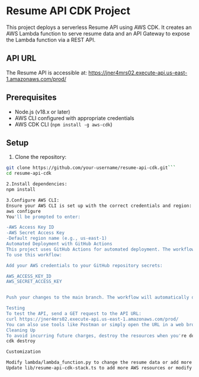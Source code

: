 # Resume API CDK Project

This project deploys a serverless Resume API using AWS CDK. It creates an AWS Lambda function to serve resume data and an API Gateway to expose the Lambda function via a REST API.

## API URL

The Resume API is accessible at:
https://jner4mrs02.execute-api.us-east-1.amazonaws.com/prod/

## Prerequisites

- Node.js (v18.x or later)
- AWS CLI configured with appropriate credentials
- AWS CDK CLI (`npm install -g aws-cdk`)

## Setup

1. Clone the repository:
  ```bash
  git clone https://github.com/your-username/resume-api-cdk.git```
  cd resume-api-cdk

2.Install dependencies:
npm install

3.Configure AWS CLI:
Ensure your AWS CLI is set up with the correct credentials and region:
aws configure
You'll be prompted to enter:

-AWS Access Key ID
-AWS Secret Access Key
-Default region name (e.g., us-east-1)
Automated Deployment with GitHub Actions
This project uses GitHub Actions for automated deployment. The workflow is defined in .github/workflows/deploy.yml.
To use this workflow:

Add your AWS credentials to your GitHub repository secrets:

AWS_ACCESS_KEY_ID
AWS_SECRET_ACCESS_KEY


Push your changes to the main branch. The workflow will automatically deploy your stack.

 Testing
To test the API, send a GET request to the API URL:
curl https://jner4mrs02.execute-api.us-east-1.amazonaws.com/prod/
You can also use tools like Postman or simply open the URL in a web browser.
Cleaning Up
To avoid incurring future charges, destroy the resources when you're done:
cdk destroy

 Customization

Modify lambda/lambda_function.py to change the resume data or add more functionality.
Update lib/resume-api-cdk-stack.ts to add more AWS resources or modify the existing ones.



